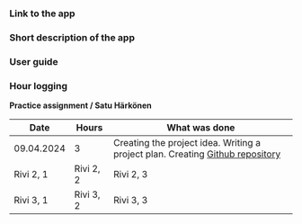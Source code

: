 ### Link to the app

### Short description of the app

### User guide

### Hour logging

**Practice assignment / Satu Härkönen**

| Date | Hours | What was done |
|----------|----------|----------|
| 09.04.2024 | 3 | Creating the project idea. Writing a project plan. Creating [Github repository](https://github.com/satuhark/practice-assignment) |
| Rivi 2, 1 | Rivi 2, 2 | Rivi 2, 3 |
| Rivi 3, 1 | Rivi 3, 2 | Rivi 3, 3 |
